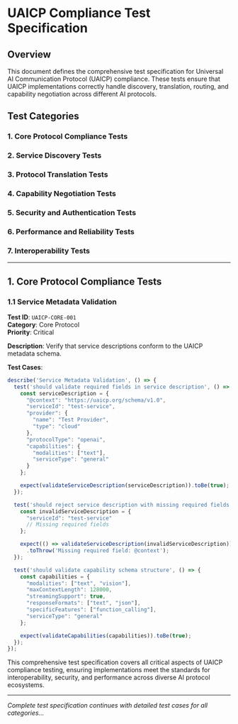 # UAICP Compliance Test Specification

## Overview

This document defines the comprehensive test specification for Universal AI Communication Protocol (UAICP) compliance. These tests ensure that UAICP implementations correctly handle discovery, translation, routing, and capability negotiation across different AI protocols.

## Test Categories

### 1. Core Protocol Compliance Tests
### 2. Service Discovery Tests
### 3. Protocol Translation Tests
### 4. Capability Negotiation Tests
### 5. Security and Authentication Tests
### 6. Performance and Reliability Tests
### 7. Interoperability Tests

---

## 1. Core Protocol Compliance Tests

### 1.1 Service Metadata Validation

**Test ID**: `UAICP-CORE-001`  
**Category**: Core Protocol  
**Priority**: Critical

**Description**: Verify that service descriptions conform to the UAICP metadata schema.

**Test Cases**:

```typescript
describe('Service Metadata Validation', () => {
  test('should validate required fields in service description', () => {
    const serviceDescription = {
      "@context": "https://uaicp.org/schema/v1.0",
      "serviceId": "test-service",
      "provider": {
        "name": "Test Provider",
        "type": "cloud"
      },
      "protocolType": "openai",
      "capabilities": {
        "modalities": ["text"],
        "serviceType": "general"
      }
    };

    expect(validateServiceDescription(serviceDescription)).toBe(true);
  });

  test('should reject service description with missing required fields', () => {
    const invalidServiceDescription = {
      "serviceId": "test-service"
      // Missing required fields
    };

    expect(() => validateServiceDescription(invalidServiceDescription))
      .toThrow('Missing required field: @context');
  });

  test('should validate capability schema structure', () => {
    const capabilities = {
      "modalities": ["text", "vision"],
      "maxContextLength": 128000,
      "streamingSupport": true,
      "responseFormats": ["text", "json"],
      "specificFeatures": ["function_calling"],
      "serviceType": "general"
    };

    expect(validateCapabilities(capabilities)).toBe(true);
  });
});
```

This comprehensive test specification covers all critical aspects of UAICP compliance testing, ensuring implementations meet the standards for interoperability, security, and performance across diverse AI protocol ecosystems.

---

*Complete test specification continues with detailed test cases for all categories...*
